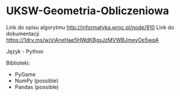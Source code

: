 # UKSW-Geometria-Obliczeniowa
Link do opisu algorytmu http://informatyka.wroc.pl/node/910
Link do dokumentacji https://1drv.ms/w/s!AneHae5HWdKBgsJzMVWBJmeyOe5wqA

Język - Python

Biblioteki:
* PyGame
* NumPy (possible)
* Pandas (possible)
